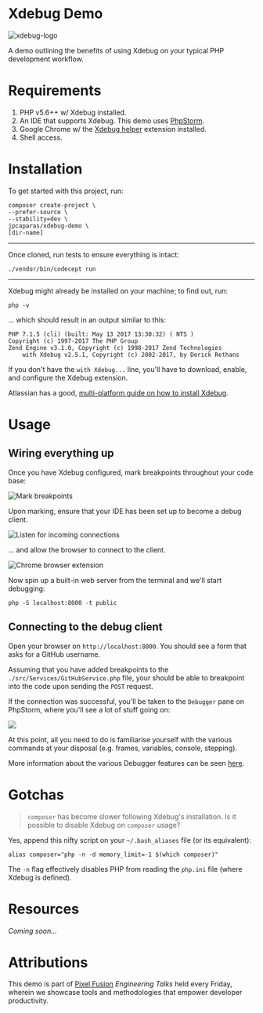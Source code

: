 # Xdebug Demo

![xdebug-logo](https://upload.wikimedia.org/wikipedia/en/5/5e/Xdebug-logo.png)

A demo outlining the benefits of using Xdebug on your typical PHP development workflow.


# Requirements

1. PHP v5.6++ w/ Xdebug installed.
1. An IDE that supports Xdebug. This demo uses [PhpStorm](https://www.jetbrains.com/phpstorm/).
1. Google Chrome w/ the [Xdebug helper](https://chrome.google.com/webstore/detail/xdebug-helper/eadndfjplgieldjbigjakmdgkmoaaaoc?hl=en) extension installed.
1. Shell access.


# Installation

To get started with this project, run:

    composer create-project \
    --prefer-source \
    --stability=dev \
    jpcaparas/xdebug-demo \
    [dir-name]
    
---

Once cloned, run tests to ensure everything is intact:

    ./vendor/bin/codecept run
    
    
---

Xdebug might already be installed on your machine; to find out, run:

    php -v
    
... which should result in an output similar to this:

    PHP 7.1.5 (cli) (built: May 13 2017 13:30:32) ( NTS )
    Copyright (c) 1997-2017 The PHP Group
    Zend Engine v3.1.0, Copyright (c) 1998-2017 Zend Technologies
        with Xdebug v2.5.1, Copyright (c) 2002-2017, by Derick Rethans


If you don't have the `with Xdebug...` line, you'll have to download, enable, and configure the Xdebug extension.

Atlassian has a good, [multi-platform guide on how to install Xdebug](https://confluence.jetbrains.com/display/PhpStorm/Xdebug+Installation+Guide).


# Usage

## Wiring everything up

Once you have Xdebug configured, mark breakpoints throughout your code base:

![Mark breakpoints](http://i.imgur.com/Scuv8yLl.jpg)

Upon marking, ensure that your IDE has been set up to become a debug client.

![Listen for incoming connections](http://i.imgur.com/K52Ufz6m.png)

... and allow the browser to connect to the client.

![Chrome browser extension](http://i.imgur.com/jwtbq2Xm.png)

Now spin up a built-in web server from the terminal and we'll start debugging:

    php -S localhost:8000 -t public
    

## Connecting to the debug client
    
Open your browser on `http://localhost:8000`. You should see a form that asks for a GitHub username.

Assuming that you have added breakpoints to the `./src/Services/GitHubService.php` file, your should be able to breakpoint into the code upon sending the `POST` request.

If the connection was successful, you'll be taken to the `Debugger` pane on PhpStorm, where you'll see a lot of stuff going on:

![](http://i.imgur.com/AKMD6Ahl.jpg)

At this point, all you need to do is familiarise yourself with the various commands at your disposal (e.g. frames, variables, console, stepping).

More information about the various Debugger features can be seen [here](https://confluence.jetbrains.com/display/PhpStorm/Zero-configuration+Web+Application+Debugging+with+Xdebug+and+PhpStorm).


# Gotchas

> `composer` has become slower following Xdebug's installation. Is it possible to disable Xdebug on `composer` usage?
 
Yes, append this nifty script on your `~/.bash_aliases` file (or its equivalent):

    alias composer="php -n -d memory_limit=-1 $(which composer)"

The `-n` flag effectively disables PHP from reading the `php.ini` file (where Xdebug is defined).

# Resources

_Coming soon..._


# Attributions

This demo is part of [Pixel Fusion](https://pixelfusion.co.nz) _Engineering Talks_ held every Friday, wherein we showcase tools and methodologies that empower developer productivity.
